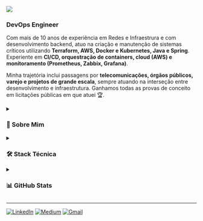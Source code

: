 ![](https://komarev.com/ghpvc/?username=thePetrola&style=for-the-badge)

### **DevOps Engineer**

Com mais de 10 anos de experiência em Redes e Infraestrura e com desenvolvimento backend, atuo na criação e manutenção de sistemas críticos utilizando **Terraform, AWS, Docker e Kubernetes, Java e Spring**. Experiente em **CI/CD, orquestração de containers, cloud (AWS) e monitoramento (Prometheus, Zabbix, Grafana)**.

Minha trajetória inclui passagens por **telecomunicações, órgãos públicos, varejo e projetos de grande escala**, sempre atuando na interseção entre desenvolvimento e infraestrutura. Ganhamos todas as provas de conceito em licitações públicas em que atuei 🏆.

<details>
  <summary><h3>📖 Sobre Mim</h3></summary>

- 🚀 **DevOps Engineer**.
- 👨‍💻 Atualmente atuando como **Engenheiro DevOps e Desenvolvedor Backend** na [Zello Tecnologia](https://www.zello.tec.br/).
- ☁️ Estudando e certificando-me em **AWS, Kubernetes e Terraform**.
- 🖨️ Entusiasta de **impressão 3D, automação residencial e IoT**.
- 🐧 **Linux Lover** – usuário diário de Arch, Debian e derivados.

</details>

<details>
  <summary><h3>🛠️ Stack Técnica</h3></summary>

#### ☁️ **Cloud & DevOps**
![AWS](https://img.shields.io/badge/AWS-%23FF9900.svg?style=for-the-badge&logo=amazon-aws&logoColor=white)
![Docker](https://img.shields.io/badge/docker-%230db7ed.svg?style=for-the-badge&logo=docker&logoColor=white)
![Kubernetes](https://img.shields.io/badge/kubernetes-%23326ce5.svg?style=for-the-badge&logo=kubernetes&logoColor=white)
![Jenkins](https://img.shields.io/badge/jenkins-%232C5263.svg?style=for-the-badge&logo=jenkins&logoColor=white)
![GitLab CI](https://img.shields.io/badge/gitlab%20ci-%23181717.svg?style=for-the-badge&logo=gitlab&logoColor=white)
![GitHub Actions](https://img.shields.io/badge/github%20actions-%232671E5.svg?style=for-the-badge&logo=githubactions&logoColor=white)
![Terraform](https://img.shields.io/badge/terraform-%235835CC.svg?style=for-the-badge&logo=terraform&logoColor=white)
![Ansible](https://img.shields.io/badge/ansible-%231A1918.svg?style=for-the-badge&logo=ansible&logoColor=white)

#### 📊 **Monitoring & Logging**
![Prometheus](https://img.shields.io/badge/Prometheus-E6522C?style=for-the-badge&logo=Prometheus&logoColor=white)
![Grafana](https://img.shields.io/badge/grafana-%23F46800.svg?style=for-the-badge&logo=grafana&logoColor=white)
![Zabbix](https://img.shields.io/badge/zabbix-%23D50000.svg?style=for-the-badge&logo=zabbix&logoColor=white)
![Elasticsearch](https://img.shields.io/badge/Elasticsearch-005571?style=for-the-badge&logo=elasticsearch&logoColor=white)

#### 🗄️ **Databases**
![Oracle](https://img.shields.io/badge/Oracle-F80000?style=for-the-badge&logo=oracle&logoColor=white)
![Postgres](https://img.shields.io/badge/postgres-%23316192.svg?style=for-the-badge&logo=postgresql&logoColor=white)
![Redis](https://img.shields.io/badge/redis-%23DD0031.svg?style=for-the-badge&logo=redis&logoColor=white)
![Redshift](https://img.shields.io/badge/-Amazon%20Redshift-8C4FFF?style=for-the-badge&logo=amazonredshift&logoColor=white)

#### 👨‍💻 **Linguagens & Frameworks**
![Java](https://img.shields.io/badge/java-%23ED8B00.svg?style=for-the-badge&logo=openjdk&logoColor=white)
![Spring](https://img.shields.io/badge/spring-%236DB33F.svg?style=for-the-badge&logo=spring&logoColor=white)
![Python](https://img.shields.io/badge/python-3670A0?style=for-the-badge&logo=python&logoColor=ffdd54)
![PHP](https://img.shields.io/badge/php-%23777BB4.svg?style=for-the-badge&logo=php&logoColor=white)
![C](https://img.shields.io/badge/c-%2300599C.svg?style=for-the-badge&logo=c&logoColor=white)
![C++](https://img.shields.io/badge/c++-%2300599C.svg?style=for-the-badge&logo=c%2B%2B&logoColor=white)

#### 🐧 **SO & Ferramentas**
![Linux](https://img.shields.io/badge/Linux-FCC624?style=for-the-badge&logo=linux&logoColor=black)
![Debian](https://img.shields.io/badge/Debian-D70A53?style=for-the-badge&logo=debian&logoColor=white)
![Arch](https://img.shields.io/badge/Arch%20Linux-1793D1?logo=arch-linux&logoColor=fff&style=for-the-badge)
![Vim](https://img.shields.io/badge/VIM-%2311AB00.svg?style=for-the-badge&logo=vim&logoColor=white)

#### 👀 **Linguagens mais usadas**
<img src="https://github-readme-stats.vercel.app/api/top-langs?username=petrolal&theme=github&hide_border=true&layout=compact" width="400" />

</details>

<details>
  <summary><h3>📊 GitHub Stats</h3></summary>

  ### 💻 Profile Status
  <div>
      <img src="https://github-readme-stats.vercel.app/api?username=petrolal&show_icons=true&line_height=20&hide_border=true&theme=github" width="440"/>      
      <img src="https://github-readme-activity-graph.vercel.app/graph?username=petrolal&theme=github&hide_border=true" width="600" />
  </div>

  <br />

  <strong>Nota:</strong> As linguagens mostradas refletem apenas meus repositórios públicos e não necessariamente minha experiência completa.

</details>

---

<a href="https://www.linkedin.com/in/lucas-petrola/">![LinkedIn](https://img.shields.io/badge/linkedin-%230077B5.svg?style=for-the-badge&logo=linkedin&logoColor=white)</a>
<a href="https://medium.com/@petrolalucas">![Medium](https://img.shields.io/badge/Medium-12100E?style=for-the-badge&logo=medium&logoColor=white)</a>
<a href="mailto:petrolalucas@gmail.com">![Gmail](https://img.shields.io/badge/Gmail-D14836?style=for-the-badge&logo=gmail&logoColor=white)</a>
